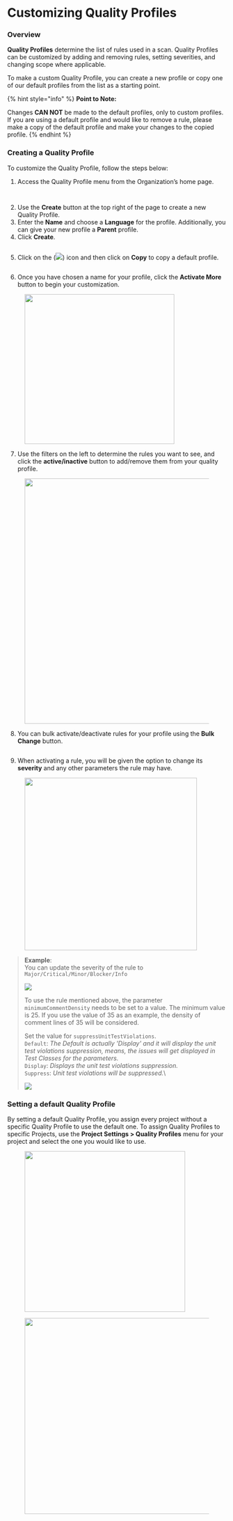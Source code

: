 # Customizing Quality Profiles

### Overview <a href="#overview" id="overview"></a>

**Quality Profiles** determine the list of rules used in a scan. Quality Profiles can be customized by adding and removing rules, setting severities, and changing scope where applicable.

To make a custom Quality Profile, you can create a new profile or copy one of our default profiles from the list as a starting point.

{% hint style="info" %}
**Point to Note:**

Changes **CAN NOT** be made to the default profiles, only to custom profiles. If you are using a default profile and would like to remove a rule, please make a copy of the default profile and make your changes to the copied profile.
{% endhint %}

### Creating a Quality Profile <a href="#creating-a-quality-profile" id="creating-a-quality-profile"></a>

To customize the Quality Profile, follow the steps below:

1. Access the Quality Profile menu from the Organization’s home page.

<figure><img src="../../../.gitbook/assets/image (42).png" alt=""><figcaption></figcaption></figure>

<figure><img src="../../../.gitbook/assets/image (43).png" alt=""><figcaption></figcaption></figure>

2. Use the **Create** button at the top right of the page to create a new Quality Profile.
3. Enter the **Name** and choose a **Language** for the profile. Additionally, you can give your new profile a **Parent** profile.
4. Click **Create**.

<figure><img src="../../../.gitbook/assets/image (44).png" alt=""><figcaption></figcaption></figure>

5. Click on the (![](<../../../.gitbook/assets/image (45).png>)) icon and then click on **Copy** to copy a default profile.

<figure><img src="../../../.gitbook/assets/image (46).png" alt=""><figcaption></figcaption></figure>

6. Once you have chosen a name for your profile, click the **Activate More** button to begin your customization.

<figure><img src="../../../.gitbook/assets/image (47).png" alt="" width="344"><figcaption></figcaption></figure>

7. Use the filters on the left to determine the rules you want to see, and click the **active/inactive** button to add/remove them from your quality profile.

<figure><img src="../../../.gitbook/assets/image (48).png" alt="" width="563"><figcaption></figcaption></figure>

8. You can bulk activate/deactivate rules for your profile using the **Bulk Change** button.

<figure><img src="../../../.gitbook/assets/image (49).png" alt=""><figcaption></figcaption></figure>

9. When activating a rule, you will be given the option to change its **severity** and any other parameters the rule may have.

<figure><img src="../../../.gitbook/assets/image (50).png" alt="" width="396"><figcaption></figcaption></figure>

> **Example**:\
> You can update the severity of the rule to `Major/Critical/Minor/Blocker/Info`
>
> ![](<../../../.gitbook/assets/image (56).png>)
>
> To use the rule mentioned above, the parameter `minimumCommentDensity` needs to be set to a value. The minimum value is 25. If you use the value of 35 as an example, the density of comment lines of 35 will be considered.
>
> Set the value for `suppressUnitTestViolations`.\
> `Default`: _The Default is actually 'Display' and it will display the unit test violations suppression, means, the issues will get displayed in Test Classes for the parameters._\
> `Display`: _Displays the unit test violations suppression._\
> `Suppress`: _Unit test violations will be suppressed._\
>
>
> ![](<../../../.gitbook/assets/image (57).png>)

### Setting a default Quality Profile <a href="#setting-a-default-quality-profile" id="setting-a-default-quality-profile"></a>

By setting a default Quality Profile, you assign every project without a specific Quality Profile to use the default one. To assign Quality Profiles to specific Projects, use the **Project Settings > Quality Profiles** menu for your project and select the one you would like to use.

<figure><img src="../../../.gitbook/assets/image (58).png" alt="" width="369"><figcaption></figcaption></figure>

<figure><img src="../../../.gitbook/assets/image (59).png" alt="" width="450"><figcaption></figcaption></figure>
